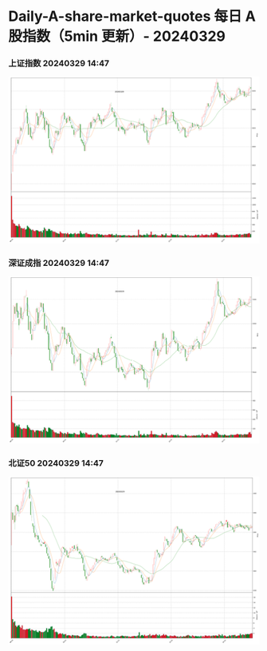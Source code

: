
# Daily-A-share-market-quotes 每日 A 股指数（5min 更新）- 20240329

### 上证指数 20240329 14:47
![](./fig/2024/3/20240329-sh000001.png)

### 深证成指 20240329 14:47
![](./fig/2024/3/20240329-sz399001.png)

### 北证50 20240329 14:47
![](./fig/2024/3/20240329-bj899050.png)
